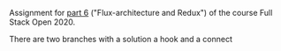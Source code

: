 Assignment for [part 6](https://fullstackopen.com/en/part6/flux_architecture_and_redux#exercises-6-3-6-8)
 ("Flux-architecture and Redux") of the course Full Stack Open 2020.
 
 There are two branches with a solution a hook and a connect
